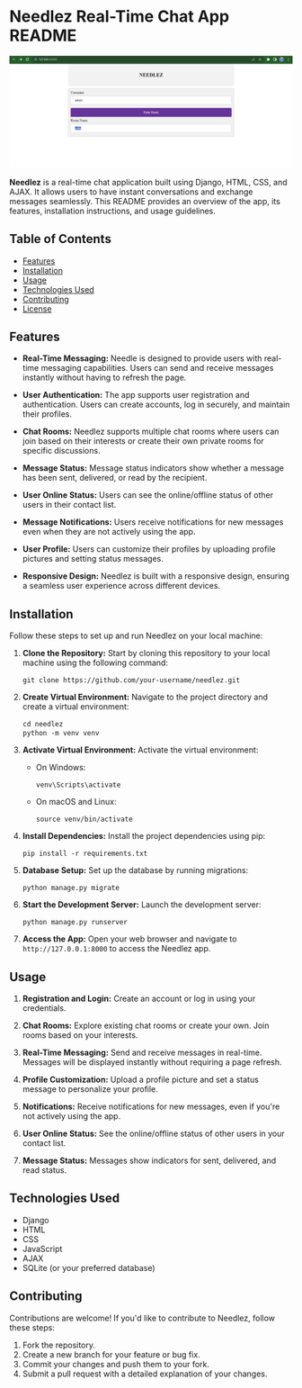 # Needlez Real-Time Chat App README

![Needlez Logo](LOGO.png)

**Needlez** is a real-time chat application built using Django, HTML, CSS, and AJAX. It allows users to have instant conversations and exchange messages seamlessly. This README provides an overview of the app, its features, installation instructions, and usage guidelines.

## Table of Contents
- [Features](#features)
- [Installation](#installation)
- [Usage](#usage)
- [Technologies Used](#technologies-used)
- [Contributing](#contributing)
- [License](#license)

## Features

- **Real-Time Messaging:** Needle is designed to provide users with real-time messaging capabilities. Users can send and receive messages instantly without having to refresh the page.
  
- **User Authentication:** The app supports user registration and authentication. Users can create accounts, log in securely, and maintain their profiles.

- **Chat Rooms:** Needlez supports multiple chat rooms where users can join based on their interests or create their own private rooms for specific discussions.

- **Message Status:** Message status indicators show whether a message has been sent, delivered, or read by the recipient.

- **User Online Status:** Users can see the online/offline status of other users in their contact list.

- **Message Notifications:** Users receive notifications for new messages even when they are not actively using the app.

- **User Profile:** Users can customize their profiles by uploading profile pictures and setting status messages.

- **Responsive Design:** Needlez is built with a responsive design, ensuring a seamless user experience across different devices.

## Installation

Follow these steps to set up and run Needlez on your local machine:

1. **Clone the Repository:** Start by cloning this repository to your local machine using the following command:
   ```
   git clone https://github.com/your-username/needlez.git
   ```

2. **Create Virtual Environment:** Navigate to the project directory and create a virtual environment:
   ```
   cd needlez
   python -m venv venv
   ```

3. **Activate Virtual Environment:** Activate the virtual environment:
   - On Windows:
     ```
     venv\Scripts\activate
     ```
   - On macOS and Linux:
     ```
     source venv/bin/activate
     ```

4. **Install Dependencies:** Install the project dependencies using pip:
   ```
   pip install -r requirements.txt
   ```

5. **Database Setup:** Set up the database by running migrations:
   ```
   python manage.py migrate
   ```

6. **Start the Development Server:** Launch the development server:
   ```
   python manage.py runserver
   ```

7. **Access the App:** Open your web browser and navigate to `http://127.0.0.1:8000` to access the Needlez app.

## Usage

1. **Registration and Login:** Create an account or log in using your credentials.

2. **Chat Rooms:** Explore existing chat rooms or create your own. Join rooms based on your interests.

3. **Real-Time Messaging:** Send and receive messages in real-time. Messages will be displayed instantly without requiring a page refresh.

4. **Profile Customization:** Upload a profile picture and set a status message to personalize your profile.

5. **Notifications:** Receive notifications for new messages, even if you're not actively using the app.

6. **User Online Status:** See the online/offline status of other users in your contact list.

7. **Message Status:** Messages show indicators for sent, delivered, and read status.

## Technologies Used

- Django
- HTML
- CSS
- JavaScript
- AJAX
- SQLite (or your preferred database)

## Contributing

Contributions are welcome! If you'd like to contribute to Needlez, follow these steps:

1. Fork the repository.
2. Create a new branch for your feature or bug fix.
3. Commit your changes and push them to your fork.
4. Submit a pull request with a detailed explanation of your changes.

